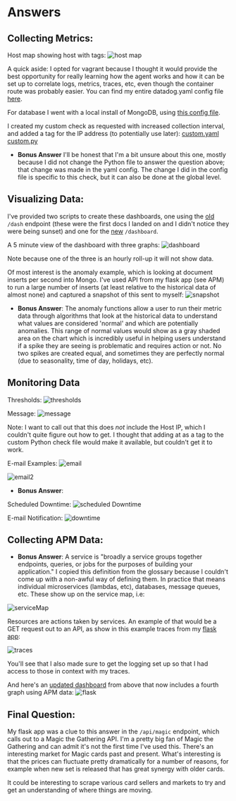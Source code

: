 # Answers

## Collecting Metrics:

Host map showing host with tags:
![host map](host_map.png)

A quick aside: I opted for vagrant because I thought it would provide the best opportunity for really learning how the agent works and how it can be set up to correlate logs, metrics, traces, etc, even though the container route was probably easier. You can find my entire datadog.yaml config file [here](datadog.yaml).

For database I went with a local install of MongoDB, using [this config file](conf_mongo.yaml).

I created my custom check as requested with increased collection interval, and added a tag for the IP address (to potentially use later):
[custom.yaml](custom.yaml)
[custom.py](custom.py)

* **Bonus Answer** I'll be honest that I'm a bit unsure about this one, mostly because I did not change the Python file to answer the question above; that change was made in the yaml config. The change I did in the config file is specific to this check, but it can also be done at the global level.

## Visualizing Data:

I've provided two scripts to create these dashboards, one using the [old](timeboard_old.sh) `/dash` endpoint (these were the first docs I landed on and I didn't notice they were being sunset) and one for the [new](timeboard_new.sh) `/dashboard`.

A 5 minute view of the dashboard with three graphs:
![dashboard](dashboard.png)

Note because one of the three is an hourly roll-up it will not show data.

Of most interest is the anomaly example, which is looking at document inserts per second into Mongo. I've used API from my flask app (see APM) to run a large number of inserts (at least relative to the historical data of almost none) and captured a snapshot of this sent to myself:
![snapshot](snapshot.png)


* **Bonus Answer**: The anomaly functions allow a user to run their metric data through algorithms that look at the historical data to understand what values are considered 'normal' and which are potentially anomalies. This range of normal values would show as a gray shaded area on the chart which is incredibly useful in helping users understand if a spike they are seeing is problematic and requires action or not. No two spikes are created equal, and sometimes they are perfectly normal (due to seasonality, time of day, holidays, etc).

## Monitoring Data

Thresholds:
![thresholds](thresholds.png)

Message:
![message](message.png)

Note: I want to call out that this does *not* include the Host IP, which I couldn't quite figure out how to get. I thought that adding at as a tag to the custom Python check file would make it available, but couldn't get it to work.

E-mail Examples:
![email](email.png)

![email2](email2.png)

* **Bonus Answer**:

Scheduled Downtime:
![scheduled Downtime](schedule.png)

E-mail Notification:
![downtime](downtime.png)


## Collecting APM Data:

* **Bonus Answer**: A service is "broadly a service groups together endpoints, queries, or jobs for the purposes of building your application." I copied this definition from the glossary because I couldn't come up with a non-awful way of defining them. In practice that means individual microservices (lambdas, etc), databases, message queues, etc. These show up on the service map, i.e:

![serviceMap](service_map.png)

Resources are actions taken by services. An example of that would be a GET request out to an API, as show in this example traces from my [flask app](app.py):

![traces](trace.png)

You'll see that I also made sure to get the logging set up so that I had access to those in context with my traces.

And here's an [updated dashboard](https://p.datadoghq.com/sb/1ead0e3e-b81a-11eb-a477-da7ad0900002-8008fe8171c713645022e9c2a537e860) from above that now includes a fourth graph using APM data:
![flask](flask.png)


## Final Question:

My flask app was a clue to this answer in the `/api/magic` endpoint, which calls out to a Magic the Gathering API. I'm a pretty big fan of Magic the Gathering and can admit it's not the first time I've used this. There's an interesting market for Magic cards past and present. What's interesting is that the prices can fluctuate pretty dramatically for a number of reasons, for example when new set is released that has great synergy with older cards.

It could be interesting to scrape various card sellers and markets to try and get an understanding of where things are moving.
